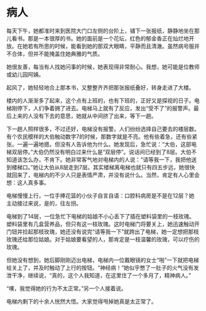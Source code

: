 # 病人

每天下午，她都准时来到医院大门口左侧的台阶上，铺下一张报纸，静静地坐在那儿看书。那是一本很厚的书。她的面前是一个花坛，红色的郁金香正在灿烂地开放。在她若有所思的时候，能看到她的那双大眼睛，平静而且清澈。虽然病号服并不合体，但并不能掩盖住她典雅的气质。 

她很友善，每当有人找她问事的时候，她表现得非常耐心。我想，她可能是位教师或幼儿园阿姨。 

起风了，她轻轻地合上那本书，又整整齐齐把那张报纸叠好，转身走进了大楼。 

楼内的人渐渐多了起来，这个点有上班的，也有下班的，正好又是探视的日子。电梯刚停下，人们争着拥了进去。电梯马上就有了反应，发出“受不了”的报警声。最后上来的人没有下去的意思，她就从中间挤了出来，等下一趟。 

下一趟人照样很多，不过还好，电梯没有报警。人们纷纷选择自己要去的楼层数。有个农民模样的大伯触动数字7的时候，那数字就是不亮。他有些着急，还有些紧张。一遍一遍地摁。但没有人告诉他为什么。她发现后，急忙说：“大伯，这部电梯双层停。”大伯仍然没有明白过来什么是“双层停”。说话间已经到了8层。大伯不知道该怎么办，不肯下。她非常客气地对电梯内的人说：“请等我一下，我把他送到楼梯口。”她让大伯从8层走到7层。其实楼梯离电梯也就只有四五步远，她很快就回来了，电梯内的不少人只是表情严肃，并没有说什么。当然，肯定有人心里会想：这人真多事。 

电梯慢慢上行，一位手捧花篮的小伙子自言自语：口腔科病房是不是在12层？她主动接过来说，是的，往左拐。 

电梯到了14层，一位急忙下电梯的姑娘不小心丢下了插在塑料袋里的一枝玫瑰。塑料袋里有几盒营养品，但只有这一枝玫瑰。这时电梯门将要关上，她迅速触动开门钮并捡起那枝玫瑰，她还没有说完“请等我一下”就跨出了电梯，她一定想把那枝玫瑰还给那位姑娘。对于姑娘要看望的人，那肯定是一枝温馨的玫瑰，可以疗伤的玫瑰。 

但她没有想到，她后脚刚刚迈出电梯，电梯内一位戴眼镜的女士“啪”一下就把电梯给关上了，并及时触动了上行的按钮。“神经病！”她似乎憋了一肚子的火气没有发泄干净，继续说，“真的，这个人我知道，在这里住了一个多月了，精神病人。” 

“噢，我觉得她的行为不太正常。”另一个人接着说。 

电梯内剩下的十余人恍然大悟。大家觉得甩掉她真是太正常了。
 